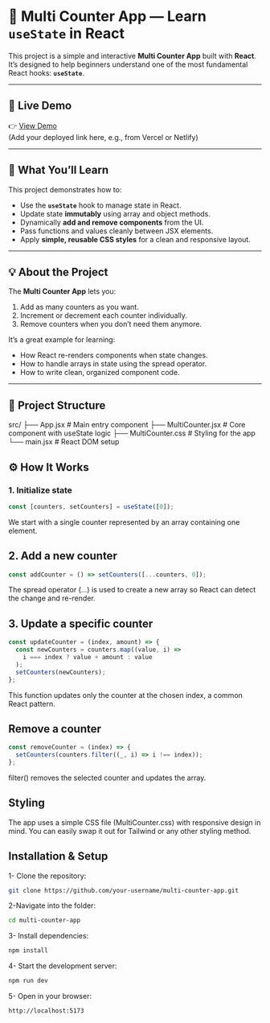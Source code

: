 # 🧮 Multi Counter App — Learn `useState` in React

This project is a simple and interactive **Multi Counter App** built with **React**.  
It’s designed to help beginners understand one of the most fundamental React hooks: **`useState`**.

---

## 🚀 Live Demo

👉 [View Demo](#)  
(Add your deployed link here, e.g., from Vercel or Netlify)

---

## 🧠 What You’ll Learn

This project demonstrates how to:
- Use the **`useState`** hook to manage state in React.
- Update state **immutably** using array and object methods.
- Dynamically **add and remove components** from the UI.
- Pass functions and values cleanly between JSX elements.
- Apply **simple, reusable CSS styles** for a clean and responsive layout.

---

## 💡 About the Project

The **Multi Counter App** lets you:
1. Add as many counters as you want.  
2. Increment or decrement each counter individually.  
3. Remove counters when you don’t need them anymore.

It’s a great example for learning:
- How React re-renders components when state changes.
- How to handle arrays in state using the spread operator.
- How to write clean, organized component code.

---

## 🧩 Project Structure

src/
├── App.jsx # Main entry component
├── MultiCounter.jsx # Core component with useState logic
├── MultiCounter.css # Styling for the app
└── main.jsx # React DOM setup

## ⚙️ How It Works

### 1. Initialize state
```jsx
const [counters, setCounters] = useState([0]);
```
We start with a single counter represented by an array containing one element.

## 2. Add a new counter
```jsx
const addCounter = () => setCounters([...counters, 0]);
```
The spread operator (...) is used to create a new array so React can detect the change and re-render.

## 3. Update a specific counter
```jsx
const updateCounter = (index, amount) => {
  const newCounters = counters.map((value, i) =>
    i === index ? value + amount : value
  );
  setCounters(newCounters);
};
```
This function updates only the counter at the chosen index, a common React pattern.

## Remove a counter
```jsx
const removeCounter = (index) => {
  setCounters(counters.filter((_, i) => i !== index));
};
```
filter() removes the selected counter and updates the array.

## Styling

The app uses a simple CSS file (MultiCounter.css) with responsive design in mind.
You can easily swap it out for Tailwind or any other styling method.

## Installation & Setup
1- Clone the repository:

```bash
git clone https://github.com/your-username/multi-counter-app.git
```

2-Navigate into the folder:
```bash
cd multi-counter-app
```

3- Install dependencies:
```bash
npm install
```

4- Start the development server:
```bash
npm run dev
```

5- Open in your browser:
```bash
http://localhost:5173
```
